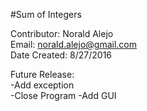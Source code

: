 #Sum of Integers

Contributor: Norald Alejo  
Email: norald.alejo@gmail.com  
Date Created: 8/27/2016  

Future Release:  
-Add exception  
-Close Program
-Add GUI
